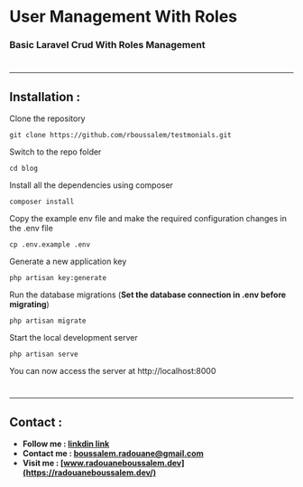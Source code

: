 
#
# User Management With Roles

### Basic Laravel Crud With Roles Management

#
---

## Installation :
Clone the repository

    git clone https://github.com/rboussalem/testmonials.git

Switch to the repo folder

    cd blog

Install all the dependencies using composer

    composer install

Copy the example env file and make the required configuration changes in the .env file

    cp .env.example .env

Generate a new application key

    php artisan key:generate

Run the database migrations (**Set the database connection in .env before migrating**)

    php artisan migrate

Start the local development server

    php artisan serve

You can now access the server at http://localhost:8000
#
---

## Contact :

- **Follow me : [linkdin link](https://www.linkedin.com/in/radouane-boussalem-663567205/)**
- **Contact me : [boussalem.radouane@gmail.com](mailto:boussalem.radouane@gmail.com)**
- **Visit me : [www.radouaneboussalem.dev](https://radouaneboussalem.dev/)**
#
